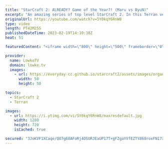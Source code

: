 ```yaml
---
title: "StarCraft 2: ALREADY? Game of the Year?! (Maru vs ByuN)"
excerpt: "An amazing series of top level StarCraft 2. In this Terran versus Terran between Maru and ByuN we have non-stop action from start to finish. These players are so good that it's difficult to follow everything they are doing.  Support my work: https://patreon.com/lowkotv Lowko Merch: https://lowko.shop"
originalUrl: https://youtube.com/watch?v=5Y0kqY6RnW8
type: video
length: PT42M25S
publishedDateTime: 2023-02-19T14:10:38Z
heat: 51

featuredContent: "<iframe width=\"800\" height=\"500\" frameborder=\"0\" src=\"https://www.youtube.com/embed/5Y0kqY6RnW8\" allow=\"accelerometer; autoplay; encrypted-media; gyroscope; picture-in-picture\" allowfullscreen></iframe>"

provider:
  name: LowkoTV
  domain: lowko.tv
  images:
    - url: https://everyday-cc.github.io/starcraft2/assets/images/organizations/lowko.tv-50x50.jpg
      width: 50
      height: 50

topics:
  - StarCraft 2
  - Terran

images:
  - url: https://i.ytimg.com/vi/5Y0kqY6RnW8/maxresdefault.jpg
    width: 1280
    height: 720
    isCached: true

secured: "3JoKVF1XCaqe/QO7g68AFoRj4OSURJEaUP17T+gFZgaYVfEZTY860roxFN17xuMHHtrG3iGLUoDC3/t5v049DIY+y5vYwyTrgP7+eUExBbD5sl8wSJH5OFOWXQuXT+WySM6BrTW82rBmIp5hnFMqifFPtnbBEkK7GmFuXTuvdFiXcOE5aD2GrNmn0RHn1G/1mU4jBcv3GVKE7xSKmBprvLHnGxYvywGAHlT2m4kvApHnuYmn/AOFOzMnDhUH9+RmTPVu9iVwUm06jl3816h9uWdMGB+NBol+l5r7+b1HNoaYjk4s9SMY4mALhSQTa3Q63CSqnSEsLoaJqwFX3E0k/P9BsZW34uemlRCxRKwJx7ECvMviAmxYdqwZdRW2G+fJkRF+idQ3CN6Vx/afPlRgepIlbE0Nu/wP7gFPFah91mg=;GGRB3N7ucg9RRgFcoklgpQ=="
---
```


